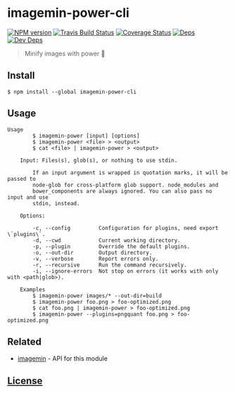 # imagemin-power-cli 

[![NPM version](https://img.shields.io/npm/v/imagemin-power-cli.svg)](https://www.npmjs.org/package/imagemin-power-cli) [![Travis Build Status](https://img.shields.io/travis/itgalaxy/imagemin-power-cli/master.svg?label=build)](https://travis-ci.org/itgalaxy/imagemin-power-cli) [![Coverage Status](https://coveralls.io/repos/github/itgalaxy/imagemin-power-cli/badge.svg)](https://coveralls.io/github/itgalaxy/imagemin-power-cli) [![Deps](https://david-dm.org/itgalaxy/imagemin-power-cli/status.svg)](https://david-dm.org/itgalaxy/imagemin-power-cli#info=dependencies&view=table) [![Dev Deps](https://david-dm.org/itgalaxy/imagemin-power-cli/dev-status.svg)](https://david-dm.org/itgalaxy/imagemin-power-cli#info=devDependencies&view=table)

> Minify images with power :muscle: 

## Install

```shell
$ npm install --global imagemin-power-cli
```

## Usage

```shell
Usage
        $ imagemin-power [input] [options]
        $ imagemin-power <file> > <output>
        $ cat <file> | imagemin-power > <output>
        
    Input: Files(s), glob(s), or nothing to use stdin.
      
        If an input argument is wrapped in quotation marks, it will be passed to
        node-glob for cross-platform glob support. node_modules and
        bower_components are always ignored. You can also pass no input and use
        stdin, instead.

    Options:

        -c, --config         Configuration for plugins, need export \`plugins\`.
        -d, --cwd            Current working directory.
        -p, --plugin         Override the default plugins.
        -o, --out-dir        Output directory.
        -v, --verbose        Report errors only.
        -r, --recursive      Run the command recursively.
        -i, --ignore-errors  Not stop on errors (it works with only with <path|glob>).

    Examples
        $ imagemin-power images/* --out-dir=build
        $ imagemin-power foo.png > foo-optimized.png
        $ cat foo.png | imagemin-power > foo-optimized.png
        $ imagemin-power --plugins=pngquant foo.png > foo-optimized.png
```

## Related

- [imagemin](https://github.com/imagemin/imagemin) - API for this module

## [License](LICENSE.md)
